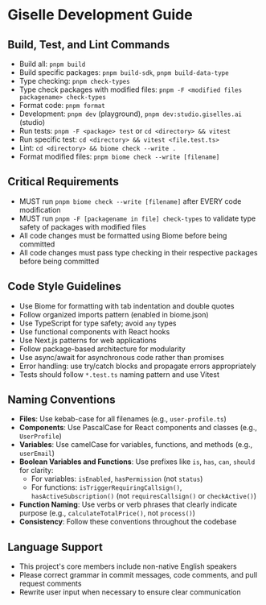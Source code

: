 # Giselle Development Guide

## Build, Test, and Lint Commands
- Build all: `pnpm build`
- Build specific packages: `pnpm build-sdk`, `pnpm build-data-type`
- Type checking: `pnpm check-types`
- Type check packages with modified files: `pnpm -F <modified files packagename> check-types`
- Format code: `pnpm format`
- Development: `pnpm dev` (playground), `pnpm dev:studio.giselles.ai` (studio)
- Run tests: `pnpm -F <package> test` or `cd <directory> && vitest`
- Run specific test: `cd <directory> && vitest <file.test.ts>`
- Lint: `cd <directory> && biome check --write .`
- Format modified files: `pnpm biome check --write [filename]`

## Critical Requirements
- MUST run `pnpm biome check --write [filename]` after EVERY code modification
- MUST run `pnpm -F [packagename in file] check-types` to validate type safety of packages with modified files
- All code changes must be formatted using Biome before being committed
- All code changes must pass type checking in their respective packages before being committed

## Code Style Guidelines
- Use Biome for formatting with tab indentation and double quotes
- Follow organized imports pattern (enabled in biome.json)
- Use TypeScript for type safety; avoid `any` types
- Use functional components with React hooks
- Use Next.js patterns for web applications
- Follow package-based architecture for modularity
- Use async/await for asynchronous code rather than promises
- Error handling: use try/catch blocks and propagate errors appropriately
- Tests should follow `*.test.ts` naming pattern and use Vitest

## Naming Conventions
- **Files**: Use kebab-case for all filenames (e.g., `user-profile.ts`)
- **Components**: Use PascalCase for React components and classes (e.g., `UserProfile`)
- **Variables**: Use camelCase for variables, functions, and methods (e.g., `userEmail`)
- **Boolean Variables and Functions**: Use prefixes like `is`, `has`, `can`, `should` for clarity:
  - For variables: `isEnabled`, `hasPermission` (not `status`)
  - For functions: `isTriggerRequiringCallsign()`, `hasActiveSubscription()` (not `requiresCallsign()` or `checkActive()`)
- **Function Naming**: Use verbs or verb phrases that clearly indicate purpose (e.g., `calculateTotalPrice()`, not `process()`)
- **Consistency**: Follow these conventions throughout the codebase

## Language Support
- This project's core members include non-native English speakers
- Please correct grammar in commit messages, code comments, and pull request comments
- Rewrite user input when necessary to ensure clear communication
